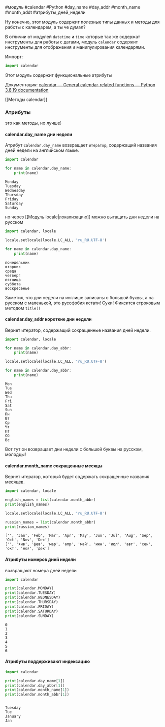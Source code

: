 #модуль #calendar #Python #day_name #day_addr #month_name #month_addt #атрибуты_дней_недели

Ну конечно, этот модуль содержит полезные типы данных и методы для работы с календарем, а ты че думал?

В отличии от модулей `datetime` и `time` которые так же содержат инструменты для работы с датами, модуль `calendar` содержит инструменты для отображения и манипулирования календарями.

Импорт:
```python
import calendar 
```
Этот модуль содержит функциональные атрибуты

Документация:
[calendar — General calendar-related functions — Python 3.8.19 documentation](https://docs.python.org/3.8/library/calendar.html)

[[Методы calendar]]
### Атрибуты
это как методы, но лучше)
#### calendar.day_name дни недели
Атрибут `calendar.day_name` возвращает `итератор`, содержащий названия дней недели на английском языке.
```python
import calendar

for name in calendar.day_name:
    print(name)
```
```
Monday
Tuesday
Wednesday
Thursday
Friday
Saturday
Sunday
```
но через [[Модуль locale|локализацию]] можно вытащить дни недели на русском
```python
import calendar, locale

locale.setlocale(locale.LC_ALL, 'ru_RU.UTF-8')

for name in calendar.day_name:
    print(name)
```
```
понедельник
вторник
среда
четверг
пятница
суббота
воскресенье
```
Заметил, что дни недели на инглише записаны с большой буквы, а на русском с маленькой, это русофобия кстати! Суки! Фиксится строковым методом `title()`
#### calendar.day_addr короткие дни недели
Вернет итератор, содержащий сокращенные названия дней недели.
```python
import calendar, locale

for name in calendar.day_abbr:
    print(name)

locale.setlocale(locale.LC_ALL, 'ru_RU.UTF-8')

for name in calendar.day_abbr:
    print(name)
```
```
Mon
Tue
Wed
Thu
Fri
Sat
Sun
Пн
Вт
Ср
Чт
Пт
Сб
Вс
```
Вот тут он возвращает дни недели с большой буквы на русском, молодцы!
#### calendar.month_name сокращенные месяцы
Вернет итератор, который будет содержать сокращенные названия месяцев.
```python
import calendar, locale

english_names = list(calendar.month_abbr)
print(english_names)

locale.setlocale(locale.LC_ALL, 'ru_RU.UTF-8')

russian_names = list(calendar.month_abbr)
print(russian_names)
```
```
['', 'Jan', 'Feb', 'Mar', 'Apr', 'May', 'Jun', 'Jul', 'Aug', 'Sep', 'Oct', 'Nov', 'Dec']
['', 'янв', 'фев', 'мар', 'апр', 'май', 'июн', 'июл', 'авг', 'сен', 'окт', 'ноя', 'дек']
```

#### Атрибуты номеров дней недели
возвращают номера дней недели
```python
import calendar

print(calendar.MONDAY)
print(calendar.TUESDAY)
print(calendar.WEDNESDAY)
print(calendar.THURSDAY)
print(calendar.FRIDAY)
print(calendar.SATURDAY)
print(calendar.SUNDAY)
```
```
0
1
2
3
4
5
6
```

#### Атрибуты поддерживают индексацию
```python
import calendar

print(calendar.day_name[1])
print(calendar.day_abbr[1])
print(calendar.month_name[1])
print(calendar.month_abbr[1])
```
```

Tuesday
Tue
January
Jan
```